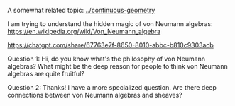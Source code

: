A somewhat related topic: [../continuous-geometry](continuous-geometry)

I am trying to understand the hidden magic of von Neumann algebras: https://en.wikipedia.org/wiki/Von_Neumann_algebra

https://chatgpt.com/share/67763e7f-8650-8010-abbc-b810c9303acb

Question 1: Hi, do you know what's the philosophy of von Neumann algebras? What might be the deep reason for people to think von Neumann algebras are quite fruitful?

Question 2: Thanks! I have a more specialized question. Are there deep connections between von Neumann algebras and sheaves?

